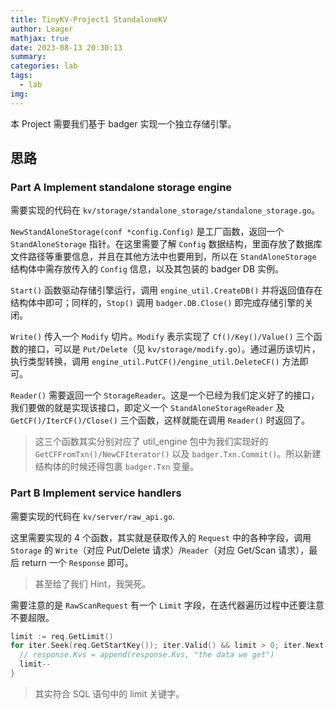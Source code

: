 ```yaml
---
title: TinyKV-Project1 StandaloneKV
author: Leager
mathjax: true
date: 2023-08-13 20:30:13
summary:
categories: lab
tags:
  - lab
img:
---
```


本 Project 需要我们基于 badger 实现一个独立存储引擎。

<!--more-->

## 思路

### Part A Implement standalone storage engine

需要实现的代码在 `kv/storage/standalone_storage/standalone_storage.go`。

`NewStandAloneStorage(conf *config.Config)` 是工厂函数，返回一个 `StandAloneStorage` 指针。在这里需要了解 `Config` 数据结构，里面存放了数据库文件路径等重要信息，并且在其他方法中也要用到，所以在 `StandAloneStorage` 结构体中需存放传入的 `Config` 信息，以及其包装的 badger DB 实例。

`Start()` 函数驱动存储引擎运行，调用 `engine_util.CreateDB()` 并将返回值存在结构体中即可；同样的，`Stop()` 调用 `badger.DB.Close()` 即完成存储引擎的关闭。

`Write()` 传入一个 `Modify` 切片。`Modify` 表示实现了 `Cf()/Key()/Value()` 三个函数的接口，可以是 `Put/Delete`（见 `kv/storage/modify.go`）。通过遍历该切片，执行类型转换，调用 `engine_util.PutCF()/engine_util.DeleteCF()` 方法即可。

`Reader()` 需要返回一个 `StorageReader`。这是一个已经为我们定义好了的接口，我们要做的就是实现该接口，即定义一个 `StandAloneStorageReader` 及 `GetCF()/IterCF()/Close()` 三个函数，这样就能在调用 `Reader()` 时返回了。

> 这三个函数其实分别对应了 util_engine 包中为我们实现好的 `GetCFFromTxn()/NewCFIterator()` 以及 `badger.Txn.Commit()`。所以新建结构体的时候还得包裹 `badger.Txn` 变量。

### Part B Implement service handlers

需要实现的代码在 `kv/server/raw_api.go`.

这里需要实现的 4 个函数，其实就是获取传入的 `Request` 中的各种字段，调用 `Storage` 的 `Write`（对应 Put/Delete 请求）/`Reader`（对应 Get/Scan 请求），最后 return 一个 `Response` 即可。

> 甚至给了我们 Hint，我哭死。

需要注意的是 `RawScanRequest` 有一个 `Limit` 字段，在迭代器遍历过程中还要注意不要超限。

```go
limit := req.GetLimit()
for iter.Seek(req.GetStartKey()); iter.Valid() && limit > 0; iter.Next() {
  // response.Kvs = append(response.Kvs, "the data we get")
  limit--
}
```

> 其实符合 SQL 语句中的 limit 关键字。